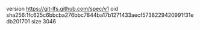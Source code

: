version https://git-lfs.github.com/spec/v1
oid sha256:1fc625c6bbcba276bbc7844ba17b1271433aecf5738229420991f31edb201701
size 3046
